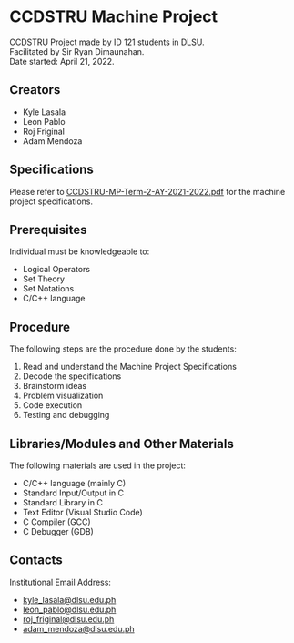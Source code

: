 # CCDSTRU Machine Project
CCDSTRU Project made by ID 121 students in DLSU. <br> 
Facilitated by Sir Ryan Dimaunahan. <br>
Date started: April 21, 2022.

## Creators
- Kyle Lasala
- Leon Pablo
- Roj Friginal
- Adam Mendoza

## Specifications 
Please refer to <a href="">CCDSTRU-MP-Term-2-AY-2021-2022.pdf<a> for the machine project specifications.

## Prerequisites
Individual must be knowledgeable to:
- Logical Operators 
- Set Theory
- Set Notations
- C/C++ language
  
## Procedure
The following steps are the procedure done by the students:
1. Read and understand the Machine Project Specifications
2. Decode the specifications
3. Brainstorm ideas
4. Problem visualization
5. Code execution
6. Testing and debugging

## Libraries/Modules and Other Materials
The following materials are used in the project:
- C/C++ language (mainly C)
- Standard Input/Output in C
- Standard Library in C
- Text Editor (Visual Studio Code)
- C Compiler (GCC)
- C Debugger (GDB)

## Contacts
Institutional Email Address:
- kyle_lasala@dlsu.edu.ph
- leon_pablo@dlsu.edu.ph
- roj_friginal@dlsu.edu.ph
- adam_mendoza@dlsu.edu.ph
